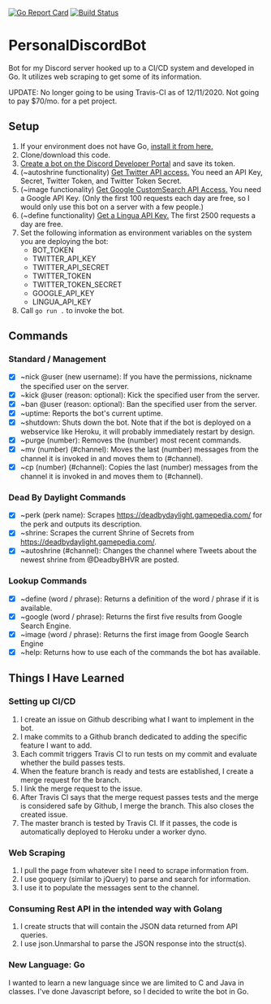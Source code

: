 [![Go Report Card](https://goreportcard.com/badge/github.com/cazwacki/PersonalDiscordBot)](https://goreportcard.com/report/github.com/cazwacki/PersonalDiscordBot) [![Build Status](https://travis-ci.org/cazwacki/PersonalDiscordBot.svg?branch=master)](https://travis-ci.org/cazwacki/PersonalDiscordBot)

# PersonalDiscordBot
Bot for my Discord server hooked up to a CI/CD system and developed in Go. It utilizes web scraping to get some of its information.

UPDATE: No longer going to be using Travis-CI as of 12/11/2020. Not going to pay $70/mo. for a pet project.

## Setup
1. If your environment does not have Go, [install it from here.](https://golang.org/dl/)
2. Clone/download this code.
3. [Create a bot on the Discord Developer Portal](https://discord.com/developers) and save its token.
4. (~autoshrine functionality) [Get Twitter API access.](https://developer.twitter.com/en/apply-for-access) You need an API Key, Secret, Twitter Token, and Twitter Token Secret.
5. (~image functionality) [Get Google CustomSearch API Access.](https://developers.google.com/custom-search/v1/overview) You need a Google API Key. (Only the first 100 requests each day are free, so I would only use this bot on a server with a few people.)
6. (~define functionality) [Get a Lingua API Key.](https://www.linguarobot.io/) The first 2500 requests a day are free.
6. Set the following information as environment variables on the system you are deploying the bot:
   - BOT_TOKEN
   - TWITTER_API_KEY
   - TWITTER_API_SECRET
   - TWITTER_TOKEN
   - TWITTER_TOKEN_SECRET
   - GOOGLE_API_KEY
   - LINGUA_API_KEY
7. Call `go run .` to invoke the bot.

## Commands

### Standard / Management
- [x] ~nick @user (new username): If you have the permissions, nickname the specified user on the server.
- [x] ~kick @user (reason: optional): Kick the specified user from the server.
- [x] ~ban @user (reason: optional): Ban the specified user from the server.
- [x] ~uptime: Reports the bot's current uptime.
- [x] ~shutdown: Shuts down the bot. Note that if the bot is deployed on a webservice like Heroku, it will probably immediately restart by design.
- [x] ~purge (number): Removes the (number) most recent commands.
- [x] ~mv (number) (#channel): Moves the last (number) messages from the channel it is invoked in and moves them to (#channel).
- [x] ~cp (number) (#channel): Copies the last (number) messages from the channel it is invoked in and moves them to (#channel).
  
### Dead By Daylight Commands
- [x] ~perk (perk name): Scrapes https://deadbydaylight.gamepedia.com/ for the perk and outputs its description.
- [x] ~shrine: Scrapes the current Shrine of Secrets from https://deadbydaylight.gamepedia.com/.
- [x] ~autoshrine (#channel): Changes the channel where Tweets about the newest shrine from @DeadbyBHVR are posted.
  
### Lookup Commands
- [x] ~define (word / phrase): Returns a definition of the word / phrase if it is available.
- [x] ~google (word / phrase): Returns the first five results from Google Search Engine.
- [x] ~image (word / phrase): Returns the first image from Google Search Engine
- [x] ~help: Returns how to use each of the commands the bot has available.

## Things I Have Learned

### Setting up CI/CD
1. I create an issue on Github describing what I want to implement in the bot.
2. I make commits to a Github branch dedicated to adding the specific feature I want to add.
3. Each commit triggers Travis CI to run tests on my commit and evaluate whether the build passes tests.
3. When the feature branch is ready and tests are established, I create a merge request for the branch.
4. I link the merge request to the issue.
5. After Travis CI says that the merge request passes tests and the merge is considered safe by Github, I merge the branch. This also closes the created issue.
6. The master branch is tested by Travis CI. If it passes, the code is automatically deployed to Heroku under a worker dyno.

### Web Scraping
1. I pull the page from whatever site I need to scrape information from.
2. I use goquery (similar to jQuery) to parse and search for information.
3. I use it to populate the messages sent to the channel.

### Consuming Rest API in the intended way with Golang
1. I create structs that will contain the JSON data returned from API queries.
2. I use json.Unmarshal to parse the JSON response into the struct(s).

### New Language: Go
I wanted to learn a new language since we are limited to C and Java in classes. I've done Javascript before, so I decided to write the bot in Go.
